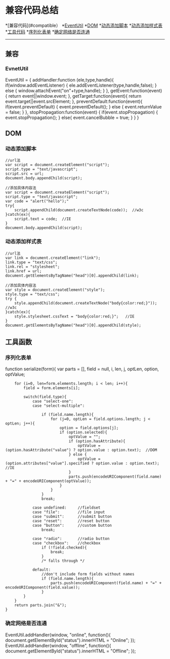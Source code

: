 

兼容代码总结
==================
*[兼容代码](#compatible）
    *[EventUtil](#eventUtil)
*[DOM](#dom)
    *[动态添加脚本](#dynamicScript)
    *[动态添加样式表](#dynamicCss)
*[工具代码](#tools)
    *[序列化表单](#serilizeForm)
    *[确定网络是否连通](#onlineOrOffline)
* * *


<h2 id="compatible">兼容</h2>
<h3 id="eventUtil">EvnetUtil</h3>
    EventUtil = {
            addHandler:function (ele,type,handle){
                if(window.addEventListener) {
                    ele.addEventListener(type,handle,false);
                }
                else {
                    window.attachEvent("on"+type,handle);
                }
            },
            getEvent:function(event) {
                return event||window.event;
            },
            getTarget:function(event){
                return event.target||event.srcElement;
            },
            preventDefault:function(event){
                if(event.preventDefault) {
                    event.preventDefault();
                }
                else {
                    event.returnValue = false;
                }
            },
            stopPropagation:function(event) {
                if(event.stopPropagation) {
                    event.stopPropagation();
                }
                else{
                    event.cancelBubble = true;
                }
            }
        }

<h2 id="dom">DOM</h2>
<h3 id="dynamicScript">动态添加脚本</h3>

    //url法
    var script = document.createElement("script");
    script.type = "text/javascript";
    script.src = url;
    document.body.appendChild(script);

    //添加具体内容法
    var script = document.createElement("script");
    script.type = "text/javascript";
    var code = "alert("hello");"
    try{
        script.appendChild(document.createTextNode(code));  //w3c
    }catch(ex){
        script.text = code;  //IE
    }
    document.body.appendChild(script);

<h3 id="dynamicCss">动态添加样式表</h3>

    //url法
    var link = document.createElement("link");
    link.type = "text/css";
    link.rel = "stylesheet";
    link.href = url;
    document.getElementsByTagName("head")[0].appendChild(link);
    
    //添加具体内容法
    var style = document.createElement("style");
    style.type = "text/css";
    try {
        style.appendChild(document.createTextNode("body{color:red;}"));  //w3c
    }catch(ex){
        style.stylesheet.cssText = "body{color:red;}";   //IE
    }
    document.getElementsByTagName("head")[0].appendChild(style);



<h2 id="tools">工具函数</h2>
<h3 id="serializeForm">序列化表单</h3>
     function serialize(form){        
        var parts = [],
            field = null,
            i,
            len,
            j,
            optLen,
            option,
            optValue;
        
        for (i=0, len=form.elements.length; i < len; i++){
            field = form.elements[i];
        
            switch(field.type){
                case "select-one":
                case "select-multiple":
                
                    if (field.name.length){
                        for (j=0, optLen = field.options.length; j < optLen; j++){
                            option = field.options[j];
                            if (option.selected){
                                optValue = "";
                                if (option.hasAttribute){
                                    optValue = (option.hasAttribute("value") ? option.value : option.text);  //DOM
                                } else {
                                    optValue = (option.attributes["value"].specified ? option.value : option.text);   //IE
                                }
                                parts.push(encodeURIComponent(field.name) + "=" + encodeURIComponent(optValue));
                            }
                        }
                    }
                    break;
                    
                case undefined:     //fieldset
                case "file":        //file input
                case "submit":      //submit button
                case "reset":       //reset button
                case "button":      //custom button
                    break;
                    
                case "radio":       //radio button
                case "checkbox":    //checkbox
                    if (!field.checked){
                        break;
                    }
                    /* falls through */
                                
                default:
                    //don't include form fields without names
                    if (field.name.length){
                        parts.push(encodeURIComponent(field.name) + "=" + encodeURIComponent(field.value));
                    }
            }
        }        
        return parts.join("&");
    }

<h3 id="onlineOrOffline">确定网络是否连通</h3>
     EventUtil.addHandler(window, "online", function(){
            document.getElementById("status").innerHTML = "Online";
        });
        EventUtil.addHandler(window, "offline", function(){
            document.getElementById("status").innerHTML = "Offline";
        });


